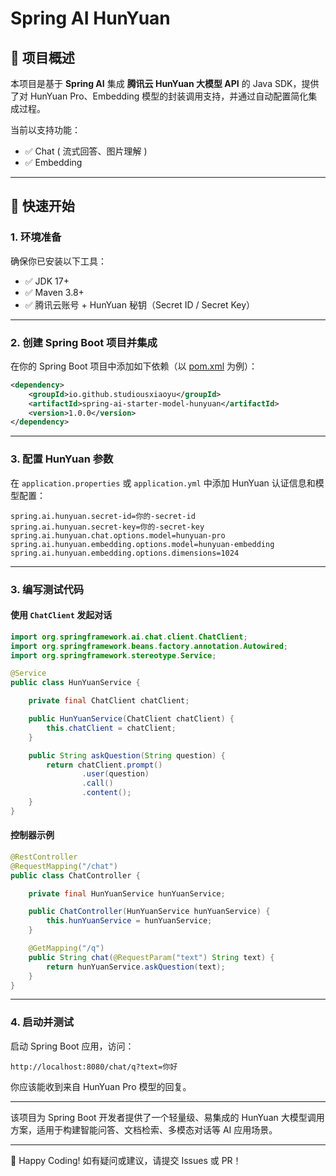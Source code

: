 # Spring AI HunYuan 

## 📌 项目概述

本项目是基于 **Spring AI** 集成 **腾讯云 HunYuan 大模型 API** 的 Java SDK，提供了对 HunYuan Pro、Embedding 模型的封装调用支持，并通过自动配置简化集成过程。


当前以支持功能：
- ✅ Chat ( 流式回答、图片理解 )
- ✅ Embedding

---

## 🚀 快速开始

### 1. 环境准备

确保你已安装以下工具：

- ✅ JDK 17+
- ✅ Maven 3.8+
- ✅ 腾讯云账号 + HunYuan 秘钥（Secret ID / Secret Key）

---

### 2. 创建 Spring Boot 项目并集成

在你的 Spring Boot 项目中添加如下依赖（以 [pom.xml](file://D:\project\spring-ai-hunyuan\pom.xml) 为例）：

```xml
<dependency>
    <groupId>io.github.studiousxiaoyu</groupId>
    <artifactId>spring-ai-starter-model-hunyuan</artifactId>
    <version>1.0.0</version>
</dependency>
```


---

### 3. 配置 HunYuan 参数

在 `application.properties` 或 `application.yml` 中添加 HunYuan 认证信息和模型配置：

```properties
spring.ai.hunyuan.secret-id=你的-secret-id
spring.ai.hunyuan.secret-key=你的-secret-key
spring.ai.hunyuan.chat.options.model=hunyuan-pro
spring.ai.hunyuan.embedding.options.model=hunyuan-embedding
spring.ai.hunyuan.embedding.options.dimensions=1024
```


---

### 3. 编写测试代码

#### 使用 `ChatClient` 发起对话

```java
import org.springframework.ai.chat.client.ChatClient;
import org.springframework.beans.factory.annotation.Autowired;
import org.springframework.stereotype.Service;

@Service
public class HunYuanService {

    private final ChatClient chatClient;

    public HunYuanService(ChatClient chatClient) {
        this.chatClient = chatClient;
    }

    public String askQuestion(String question) {
        return chatClient.prompt()
                .user(question)
                .call()
                .content();
    }
}
```


#### 控制器示例

```java
@RestController
@RequestMapping("/chat")
public class ChatController {

    private final HunYuanService hunYuanService;

    public ChatController(HunYuanService hunYuanService) {
        this.hunYuanService = hunYuanService;
    }

    @GetMapping("/q")
    public String chat(@RequestParam("text") String text) {
        return hunYuanService.askQuestion(text);
    }
}
```


---

### 4. 启动并测试

启动 Spring Boot 应用，访问：

```
http://localhost:8080/chat/q?text=你好
```


你应该能收到来自 HunYuan Pro 模型的回复。

---

该项目为 Spring Boot 开发者提供了一个轻量级、易集成的 HunYuan 大模型调用方案，适用于构建智能问答、文档检索、多模态对话等 AI 应用场景。

---

🎉 Happy Coding! 如有疑问或建议，请提交 Issues 或 PR！